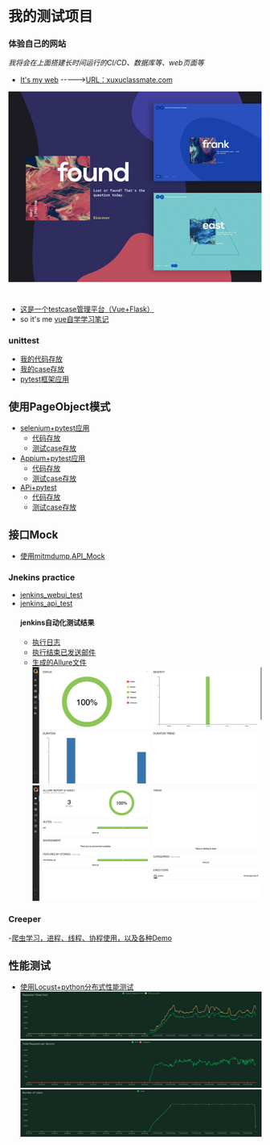 
# 我的测试项目
### 体验自己的网站
 
_我将会在上面搭建长时间运行的CI/CD、数据库等、web页面等_

- [It's my web](./terrace/myweb) ----->[URL：xuxuclassmate.com](https://www.xuxuclassmate.com)

![webpage for me](./terrace/myweb/img/related/demo.jpg)
#
- [这是一个testcase管理平台（Vue+Flask）](./terrace/newprojecttest)
- so it's me [vue自学学习笔记](./treeace/front_end)
    


### unittest
- [我的代码存放](./test_game/src)
- [我的case存放](./test_game/testing)
- [pytest框架应用](./test_Calculator)

## 使用PageObject模式
  - [selenium+pytest应用](./web_selenium_test) 
    - [代码存放](./web_selenium_test/Page)
    - [测试case存放](./web_selenium_test/test_case)
  - [Appium+pytest应用](./app_APPium_test)
    - [代码存放](./app_APPium_test/src)
    - [测试case存放](./app_APPium_test/test_case)
  - [APi+pytest](./test_API)
    - [代码存放](./test_API/src)
    - [测试case存放](./test_API/testing/test_wuwork_api_plus.py)

## 接口Mock
  - [使用mitmdump,API_Mock](/test_API/API_MOCK/api_mock.py)
    
### Jnekins practice
- [jenkins_webui_test](./Jenkins_test/jenkins_webui_test)
- [jenkins_api_test](./Jenkins_test/jenkins_Api_test)
    #### jenkins自动化测试结果
  - [执行日志](./Jenkins_test/jenkins_Api_test/email_log/build.log)
  - [执行结束已发送邮件](./Jenkins_test/jenkins_Api_test/email_log/Jenkins构建提示：0412newjob%20-%20Build%20%23%201%20-%20Successful!.eml)
  - [生成的Allure文件](./Jenkins_test/jenkins_Api_test/allure-report)
    ![测试结果](./Jenkins_test/jenkins_Api_test/allure-report/data/Lark20210414-093230.png)
    ![测试结果](./Jenkins_test/jenkins_Api_test/allure-report/data/Lark20210414-093223.png)

### Creeper
 -[爬虫学习，进程、线程、协程使用，以及各种Demo](./Creeper/study)

## 性能测试
  - [使用Locust+python分布式性能测试](./Performance_Test/wuwork_test.py)
    ![image](./Performance_Test/Test_Results/response_times_(ms)_1615213371.png)
    ![image](./Performance_Test/Test_Results/total_requests_per_second_1615213371.png)
    ![image](./Performance_Test/Test_Results/number_of_users_1615213371.png)
    
